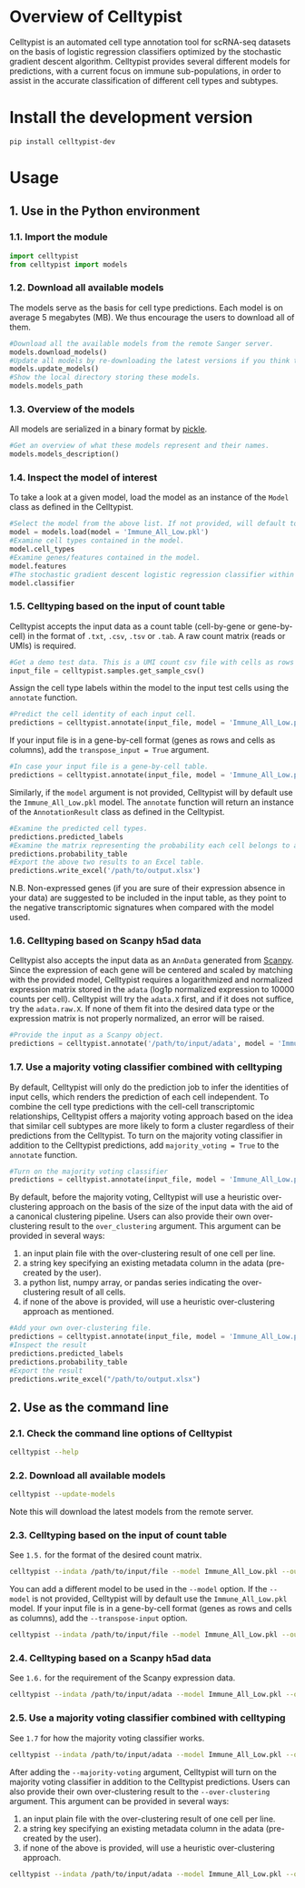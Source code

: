 # Overview of Celltypist
Celltypist is an automated cell type annotation tool for scRNA-seq datasets on the basis of logistic regression classifiers optimized by the stochastic gradient descent algorithm. Celltypist provides several different models for predictions, with a current focus on immune sub-populations, in order to assist in the accurate classification of different cell types and subtypes.

# Install the development version
```console
pip install celltypist-dev
```

# Usage

## 1. Use in the Python environment

### 1.1. Import the module
```python
import celltypist
from celltypist import models
```

### 1.2. Download all available models
The models serve as the basis for cell type predictions. Each model is on average 5 megabytes (MB). We thus encourage the users to download all of them.
```python
#Download all the available models from the remote Sanger server.
models.download_models()
#Update all models by re-downloading the latest versions if you think they may be outdated.
models.update_models()
#Show the local directory storing these models.
models.models_path
```

### 1.3. Overview of the models
All models are serialized in a binary format by [pickle](https://docs.python.org/3/library/pickle.html).
```python
#Get an overview of what these models represent and their names.
models.models_description()
```

### 1.4. Inspect the model of interest
To take a look at a given model, load the model as an instance of the `Model` class as defined in the Celltypist.
```python
#Select the model from the above list. If not provided, will default to `Immune_All_Low.pkl`.
model = models.load(model = 'Immune_All_Low.pkl')
#Examine cell types contained in the model.
model.cell_types
#Examine genes/features contained in the model.
model.features
#The stochastic gradient descent logistic regression classifier within the model.
model.classifier
```

### 1.5. Celltyping based on the input of count table 
Celltypist accepts the input data as a count table (cell-by-gene or gene-by-cell) in the format of `.txt`, `.csv`, `.tsv` or `.tab`. A raw count matrix (reads or UMIs) is required.
```python
#Get a demo test data. This is a UMI count csv file with cells as rows and genes as columns.
input_file = celltypist.samples.get_sample_csv()
```
Assign the cell type labels within the model to the input test cells using the `annotate` function.
```python
#Predict the cell identity of each input cell.
predictions = celltypist.annotate(input_file, model = 'Immune_All_Low.pkl')
```
If your input file is in a gene-by-cell format (genes as rows and cells as columns), add the `transpose_input = True` argument.
```python
#In case your input file is a gene-by-cell table.
predictions = celltypist.annotate(input_file, model = 'Immune_All_Low.pkl', transpose_input = True)
```
Similarly, if the `model` argument is not provided, Celltypist will by default use the `Immune_All_Low.pkl` model.
The `annotate` function will return an instance of the `AnnotationResult` class as defined in the Celltypist.
```python
#Examine the predicted cell types.
predictions.predicted_labels
#Examine the matrix representing the probability each cell belongs to a given cell type.
predictions.probability_table
#Export the above two results to an Excel table.
predictions.write_excel('/path/to/output.xlsx')
```
N.B. Non-expressed genes (if you are sure of their expression absence in your data) are suggested to be included in the input table, as they point to the negative transcriptomic signatures when compared with the model used.

### 1.6. Celltyping based on Scanpy h5ad data
Celltypist also accepts the input data as an `AnnData` generated from [Scanpy](https://scanpy.readthedocs.io/en/stable/).
Since the expression of each gene will be centered and scaled by matching with the provided model, Celltypist requires a logarithmized and normalized expression matrix stored in the `adata` (log1p normalized expression to 10000 counts per cell). Celltypist will try the `adata.X` first, and if it does not suffice, try the `adata.raw.X`. If none of them fit into the desired data type or the expression matrix is not properly normalized, an error will be raised.
```python
#Provide the input as a Scanpy object.
predictions = celltypist.annotate('/path/to/input/adata', model = 'Immune_All_Low.pkl')
```

### 1.7. Use a majority voting classifier combined with celltyping 
By default, Celltypist will only do the prediction job to infer the identities of input cells, which renders the prediction of each cell independent. To combine the cell type predictions with the cell-cell transcriptomic relationships, Celltypist offers a majority voting approach based on the idea that similar cell subtypes are more likely to form a cluster regardless of their predictions from the Celltypist. 
To turn on the majority voting classifier in addition to the Celltypist predictions, add `majority_voting = True` to the `annotate` function. 
```python
#Turn on the majority voting classifier
predictions = celltypist.annotate(input_file, model = 'Immune_All_Low.pkl', majority_voting = True)
```

By default, before the majority voting, Celltypist will use a heuristic over-clustering approach on the basis of the size of the input data with the aid of a canonical clustering pipeline. Users can also provide their own over-clustering result to the `over_clustering` argument. This argument can be provided in several ways:
   1) an input plain file with the over-clustering result of one cell per line.
   2) a string key specifying an existing metadata column in the adata (pre-created by the user).
   3) a python list, numpy array, or pandas series indicating the over-clustering result of all cells.
   4) if none of the above is provided, will use a heuristic over-clustering approach as mentioned.
```python
#Add your own over-clustering file.
predictions = celltypist.annotate(input_file, model = 'Immune_All_Low.pkl', majority_voting = True, over_clustering = "/path/to/over_clustering/file")
#Inspect the result
predictions.predicted_labels
predictions.probability_table
#Export the result
predictions.write_excel("/path/to/output.xlsx")
```

## 2. Use as the command line

### 2.1. Check the command line options of Celltypist
```bash
celltypist --help
```

### 2.2. Download all available models
```bash
celltypist --update-models
```
Note this will download the latest models from the remote server.

### 2.3. Celltyping based on the input of count table
See `1.5.` for the format of the desired count matrix.
```bash
celltypist --indata /path/to/input/file --model Immune_All_Low.pkl --outdir /path/to/outdir
```
You can add a different model to be used in the `--model` option. If the `--model` is not provided, Celltypist will by default use the `Immune_All_Low.pkl` model. If your input file is in a gene-by-cell format (genes as rows and cells as columns), add the `--transpose-input` option.
```bash
celltypist --indata /path/to/input/file --model Immune_All_Low.pkl --outdir /path/to/outdir --transpose-input
```

### 2.4. Celltyping based on a Scanpy h5ad data
See `1.6.` for the requirement of the Scanpy expression data. 
```bash
celltypist --indata /path/to/input/adata --model Immune_All_Low.pkl --outdir /path/to/outdir
```

### 2.5. Use a majority voting classifier combined with celltyping
See `1.7` for how the majority voting classifier works.
```bash
celltypist --indata /path/to/input/adata --model Immune_All_Low.pkl --outdir /path/to/outdir --majority-voting
```
After adding the `--majority-voting` argument, Celltypist will turn on the majority voting classifier in addition to the Celltypist predictions.  Users can also provide their own over-clustering result to the `--over-clustering` argument. This argument can be provided in several ways:
   1) an input plain file with the over-clustering result of one cell per line.
   2) a string key specifying an existing metadata column in the adata (pre-created by the user).
   3) if none of the above is provided, will use a heuristic over-clustering approach.
```bash
celltypist --indata /path/to/input/adata --model Immune_All_Low.pkl --outdir /path/to/outdir --majority-voting --over-clustering /path/to/over_clustering/file
```
